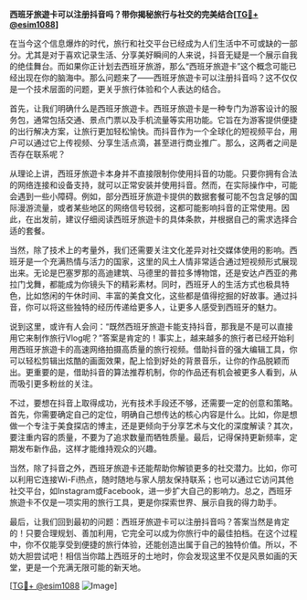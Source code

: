 **西班牙旅遊卡可以注册抖音吗？带你揭秘旅行与社交的完美结合[[TG💪+ @esim1088](https://t.me/s/esim1088)]**

在当今这个信息爆炸的时代，旅行和社交平台已经成为人们生活中不可或缺的一部分。尤其是对于喜欢记录生活、分享美好瞬间的人来说，抖音无疑是一个展示自我的绝佳舞台。而如果你正计划去西班牙旅游，那么“西班牙旅遊卡”这个概念可能已经出现在你的脑海中。那么问题来了——西班牙旅遊卡可以注册抖音吗？这不仅仅是一个技术层面的问题，更关乎旅行体验和个人表达的结合。

首先，让我们明确什么是西班牙旅遊卡。西班牙旅遊卡是一种专门为游客设计的服务包，通常包括交通、景点门票以及手机流量等实用功能。它旨在为游客提供便捷的出行解决方案，让旅行更加轻松愉快。而抖音作为一个全球化的短视频平台，用户可以通过它上传视频、分享生活点滴，甚至进行商业推广。那么，这两者之间是否存在联系呢？

从理论上讲，西班牙旅遊卡本身并不直接限制你使用抖音的功能。只要你拥有合法的网络连接和设备支持，就可以正常安装并使用抖音。然而，在实际操作中，可能会遇到一些小障碍。例如，部分西班牙旅遊卡提供的数据套餐可能不包含足够的国际漫游流量，或者某些地区的网络信号较弱，这都可能影响抖音的正常使用。因此，在出发前，建议仔细阅读西班牙旅遊卡的具体条款，并根据自己的需求选择合适的套餐。

当然，除了技术上的考量外，我们还需要关注文化差异对社交媒体使用的影响。西班牙是一个充满热情与活力的国家，这里的风土人情非常适合通过短视频形式展现出来。无论是巴塞罗那的高迪建筑、马德里的普拉多博物馆，还是安达卢西亚的弗拉门戈舞，都能成为你镜头下的精彩素材。同时，西班牙人的生活方式也极具特色，比如悠闲的午休时间、丰富的美食文化，这些都是值得挖掘的好故事。通过抖音，你可以将这些独特的经历传递给更多人，让更多人感受到西班牙的魅力。

说到这里，或许有人会问：“既然西班牙旅遊卡能支持抖音，那我是不是可以直接用它来制作旅行Vlog呢？”答案是肯定的！事实上，越来越多的旅行者已经开始利用西班牙旅遊卡的高速网络拍摄高质量的旅行视频。借助抖音的强大编辑工具，你可以轻松剪辑出炫酷的画面效果，配上恰到好处的背景音乐，让你的作品脱颖而出。更重要的是，借助抖音的算法推荐机制，你的作品还有机会被更多人看到，从而吸引更多粉丝的关注。

不过，要想在抖音上取得成功，光有技术手段还不够，还需要一定的创意和策略。首先，你需要确定自己的定位，明确自己想传达的核心内容是什么。比如，你是想做一个专注于美食探店的博主，还是更倾向于分享艺术与文化的深度解读？其次，要注重内容的质量，不要为了追求数量而牺牲质量。最后，记得保持更新频率，定期发布新作品，这样才能维持观众的兴趣。

当然，除了抖音之外，西班牙旅遊卡还能帮助你解锁更多的社交潜力。比如，你可以利用它连接Wi-Fi热点，随时随地与家人朋友保持联系；也可以通过它访问其他社交平台，如Instagram或Facebook，进一步扩大自己的影响力。总之，西班牙旅遊卡不仅是一项实用的旅行工具，更是你探索世界、展示自我的得力助手。

最后，让我们回到最初的问题：西班牙旅遊卡可以注册抖音吗？答案当然是肯定的！只要合理规划、善加利用，它完全可以成为你旅行中的最佳拍档。在这个过程中，你不仅能享受到便捷的旅行体验，还能创造出属于自己的独特价值。所以，不妨大胆尝试吧！相信当你踏上西班牙的土地时，你会发现这里不仅是风景如画的天堂，更是一个充满无限可能的新天地。

[[TG💪+ @esim1088](https://t.me/s/esim1088) ![Image](https://i.postimg.cc/4NQfJmqS/Snipaste-2025-05-13-00-14-12.png)]